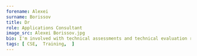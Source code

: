 ```yaml
---
forename: Alexei
surname: Borissov
title: Dr
role: Applications Consultant
image_src: Alexei Borissov.jpg
bio: I'm involved with technical assessments and technical evaluation reviews, and with the training team.
tags: [ CSE,  Training,  ] 
---
```

